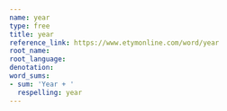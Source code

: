 ```yaml
---
name: year
type: free
title: year
reference_link: https://www.etymonline.com/word/year
root_name: 
root_language: 
denotation: 
word_sums:
- sum: 'Year + '
  respelling: year
---
```

